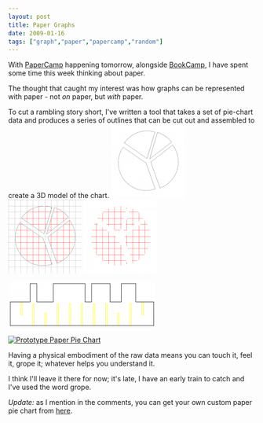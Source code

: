 ```yaml
---
layout: post
title: Paper Graphs
date: 2009-01-16
tags: ["graph","paper","papercamp","random"]
---
```


With [PaperCamp](http://magicalnihilism.wordpress.com/2008/10/29/papercamp/) happening tomorrow, alongside [BookCamp](http://bookcamp09.eventbrite.com/), I have spent some time this week thinking about paper.

The thought that caught my interest was how graphs can be represented with paper - not _on_ paper, but _with_ paper.

To cut a rambling story short, I've written a tool that takes a set of pie-chart data and produces a series of outlines that can be cut out and assembled to create a 3D model of the chart.
![pie_outline](/blog/content/2009/01/pie_outline-150x150.png "pie_outline") ![pie_grid](/blog/content/2009/01/pie_grid-150x150.png "pie_grid") ![pie_slices](/blog/content/2009/01/pie_slices-150x150.png "pie_slices")

![piex4](/blog/content/2009/01/piex4-300x93.png "piex4")

[![Prototype Paper Pie Chart](https://farm4.static.flickr.com/3112/3201768539_f41182823b.jpg)](http://www.flickr.com/photos/knolleary/3201768539/ "Prototype Paper Pie Chart by nol, on Flickr")

Having a physical embodiment of the raw data means you can touch it, feel it, grope it; whatever helps you understand it.

I think I'll leave it there for now; it's late, I have an early train to catch and I've used the word grope.

_Update:_ as I mention in the comments, you can get your own custom paper pie chart from [here](http://knolleary.net/paper-graphs).
